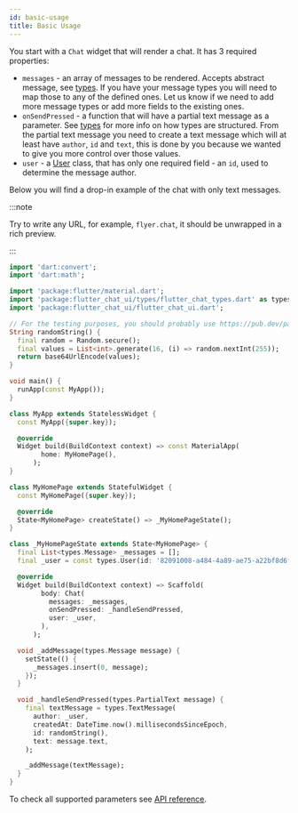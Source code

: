 ```yaml
---
id: basic-usage
title: Basic Usage
---
```


You start with a `Chat` widget that will render a chat. It has 3 required properties:

* `messages` - an array of messages to be rendered. Accepts abstract message, see [types](types). If you have your message types you will need to map those to any of the defined ones. Let us know if we need to add more message types or add more fields to the existing ones.
* `onSendPressed` - a function that will have a partial text message as a parameter. See [types](types) for more info on how types are structured. From the partial text message you need to create a text message which will at least have `author`, `id` and `text`, this is done by you because we wanted to give you more control over those values.
* `user` - a [User](types#user) class, that has only one required field - an `id`, used to determine the message author.

Below you will find a drop-in example of the chat with only text messages.

:::note

Try to write any URL, for example, `flyer.chat`, it should be unwrapped in a rich preview.

:::

```dart
import 'dart:convert';
import 'dart:math';

import 'package:flutter/material.dart';
import 'package:flutter_chat_ui/types/flutter_chat_types.dart' as types;
import 'package:flutter_chat_ui/flutter_chat_ui.dart';

// For the testing purposes, you should probably use https://pub.dev/packages/uuid.
String randomString() {
  final random = Random.secure();
  final values = List<int>.generate(16, (i) => random.nextInt(255));
  return base64UrlEncode(values);
}

void main() {
  runApp(const MyApp());
}

class MyApp extends StatelessWidget {
  const MyApp({super.key});

  @override
  Widget build(BuildContext context) => const MaterialApp(
        home: MyHomePage(),
      );
}

class MyHomePage extends StatefulWidget {
  const MyHomePage({super.key});

  @override
  State<MyHomePage> createState() => _MyHomePageState();
}

class _MyHomePageState extends State<MyHomePage> {
  final List<types.Message> _messages = [];
  final _user = const types.User(id: '82091008-a484-4a89-ae75-a22bf8d6f3ac');

  @override
  Widget build(BuildContext context) => Scaffold(
        body: Chat(
          messages: _messages,
          onSendPressed: _handleSendPressed,
          user: _user,
        ),
      );

  void _addMessage(types.Message message) {
    setState(() {
      _messages.insert(0, message);
    });
  }

  void _handleSendPressed(types.PartialText message) {
    final textMessage = types.TextMessage(
      author: _user,
      createdAt: DateTime.now().millisecondsSinceEpoch,
      id: randomString(),
      text: message.text,
    );

    _addMessage(textMessage);
  }
}
```

To check all supported parameters see [API reference](https://pub.dev/documentation/flutter_chat_ui/latest/flutter_chat_ui/Chat-class.html).
